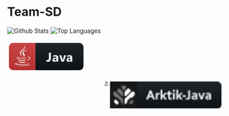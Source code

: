 # Team-SD

 ![Github Stats](https://github-readme-stats.vercel.app/api?username=ArkSourcer&count_private=true&show_icons=true&include_all_commits=true&hide_border=true&count_private=true&theme=gotham)
  ![Top Languages](https://github-readme-stats.vercel.app/api/top-langs/?username=ArkSourcer&show_icons=true&include_all_commits=true&hide_border=true&count_private=true&theme=gotham&langs_count=10)
</details>
<a href="#">
    <img src="svg/lang/java.svg" alt="java" style="vertical-align:top; margin:6px 4px">
    <p align="right"> <img src="svg/t-part/Arktik-java.svg" alt="ark" style="vertical-align:top; margin:6px 4px" <p align="right">>
  </a>



